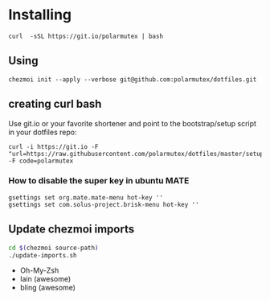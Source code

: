 # Installing

```
curl  -sSL https://git.io/polarmutex | bash
```

## Using

```
chezmoi init --apply --verbose git@github.com:polarmutex/dotfiles.git
```

## creating curl bash
Use git.io or your favorite shortener and point to the bootstrap/setup script in your dotfiles repo:
```
curl -i https://git.io -F "url=https://raw.githubusercontent.com/polarmutex/dotfiles/master/setup.sh" -F code=polarmutex
```

### How to disable the super key in ubuntu MATE 

```
gsettings set org.mate.mate-menu hot-key ''
gsettings set com.solus-project.brisk-menu hot-key ''
```

## Update chezmoi imports
```bash
cd $(chezmoi source-path)
./update-imports.sh
```
- Oh-My-Zsh
- lain (awesome)
- bling (awesome)
